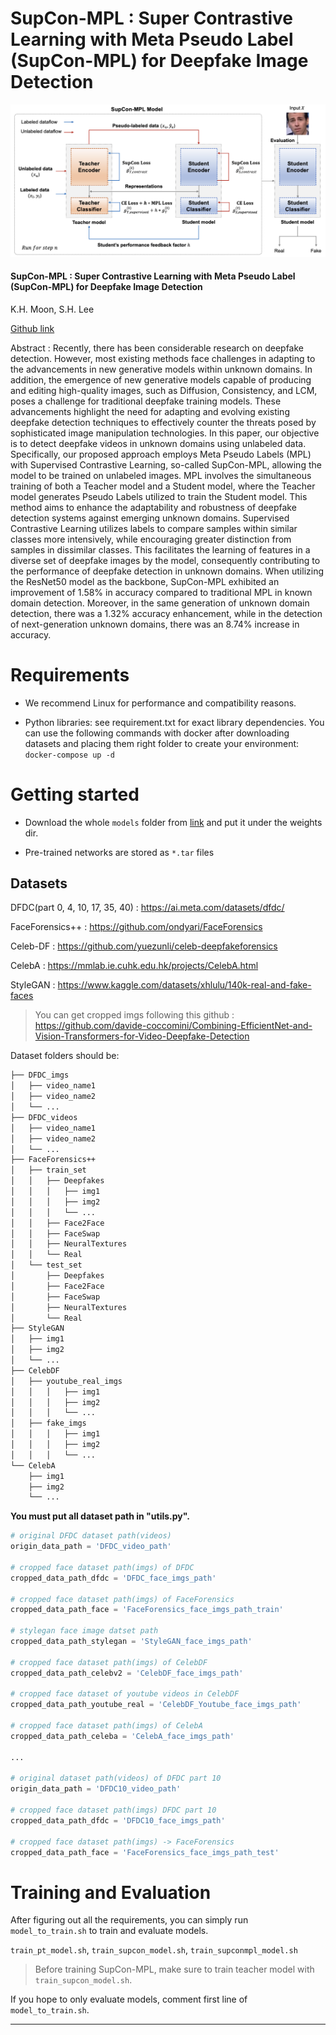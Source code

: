 # SupCon-MPL : Super Contrastive Learning with Meta Pseudo Label (SupCon-MPL) for Deepfake Image Detection

<img src="./imgs/model.png">

#### SupCon-MPL : Super Contrastive Learning with Meta Pseudo Label (SupCon-MPL) for Deepfake Image Detection
K.H. Moon, S.H. Lee

[Github link](https://github.com/drmoon-1st/SupCon-MPL.git)

Abstract : Recently, there has been considerable research on deepfake detection. However, most existing methods face challenges in adapting to the advancements in new generative models within unknown domains. In addition, the emergence of new generative models capable of producing and editing high-quality images, such as Diffusion, Consistency, and LCM, poses a challenge for traditional deepfake training models. These advancements highlight the need for adapting and evolving existing deepfake detection techniques to effectively counter the threats posed by sophisticated image manipulation technologies. In this paper, our objective is to detect deepfake videos in unknown domains using unlabeled data. Specifically, our proposed approach employs Meta Pseudo Labels (MPL) with Supervised Contrastive Learning, so-called SupCon-MPL, allowing the model to be trained on unlabeled images. MPL involves the simultaneous training of both a Teacher model and a Student model, where the Teacher model generates Pseudo Labels utilized to train the Student model. This method aims to enhance the adaptability and robustness of deepfake detection systems against emerging unknown domains. Supervised Contrastive Learning utilizes labels to compare samples within similar classes more intensively, while encouraging greater distinction from samples in dissimilar classes. This facilitates the learning of features in a diverse set of deepfake images by the model, consequently contributing to the performance of deepfake detection in unknown domains. When utilizing the ResNet50 model as the backbone, SupCon-MPL exhibited an improvement of 1.58% in accuracy compared to traditional MPL in known domain detection. Moreover, in the same generation of unknown domain detection, there was a 1.32% accuracy enhancement, while in the detection of next-generation unknown domains, there was an 8.74% increase in accuracy.

# Requirements

- We recommend Linux for performance and compatibility reasons.

- Python libraries: see requirement.txt for exact library dependencies. You can use the following commands with docker after downloading datasets and placing them right folder to create your environment: `docker-compose up -d`

# Getting started

- Download the whole `models` folder from [link](https://drive.google.com/drive/folders/1nToXe0Ll86GXBOVw0OsS-VB6XkTi7U08?usp=sharing) and put it under the weights dir.

- Pre-trained networks are stored as `*.tar` files

## Datasets
DFDC(part 0, 4, 10, 17, 35, 40) : https://ai.meta.com/datasets/dfdc/

FaceForensics++ : https://github.com/ondyari/FaceForensics

Celeb-DF : https://github.com/yuezunli/celeb-deepfakeforensics

CelebA : https://mmlab.ie.cuhk.edu.hk/projects/CelebA.html

StyleGAN : https://www.kaggle.com/datasets/xhlulu/140k-real-and-fake-faces

> You can get cropped imgs following this github : https://github.com/davide-coccomini/Combining-EfficientNet-and-Vision-Transformers-for-Video-Deepfake-Detection

Dataset folders should be:

```bash
├── DFDC_imgs
│   ├── video_name1
│   ├── video_name2
│   └── ...
├── DFDC_videos
│   ├── video_name1
│   ├── video_name2
│   └── ...
├── FaceForensics++
│   ├── train_set
│   │   ├── Deepfakes
│   │   │   ├── img1
│   │   │   ├── img2
│   │   │   └── ...
│   │   ├── Face2Face
│   │   ├── FaceSwap
│   │   ├── NeuralTextures
│   │   └── Real
│   └── test_set
│       ├── Deepfakes
│       ├── Face2Face
│       ├── FaceSwap
│       ├── NeuralTextures
│       └── Real
├── StyleGAN
│   ├── img1
│   ├── img2
│   └── ...
├── CelebDF
│   ├── youtube_real_imgs
│   │   │   ├── img1
│   │   │   ├── img2
│   │   │   └── ...
│   ├── fake_imgs
│   │   │   ├── img1
│   │   │   ├── img2
│   │   │   └── ...
└── CelebA
    ├── img1
    ├── img2
    └── ...
``` 

**You must put all dataset path in "utils.py".**

```python
# original DFDC dataset path(videos)
origin_data_path = 'DFDC_video_path' 

# cropped face dataset path(imgs) of DFDC
cropped_data_path_dfdc = 'DFDC_face_imgs_path' 

# cropped face dataset path(imgs) of FaceForensics
cropped_data_path_face = 'FaceForensics_face_imgs_path_train' 

# stylegan face image datset path
cropped_data_path_stylegan = 'StyleGAN_face_imgs_path'

# cropped face dataset path(imgs) of CelebDF
cropped_data_path_celebv2 = 'CelebDF_face_imgs_path'

# cropped face dataset of youtube videos in CelebDF
cropped_data_path_youtube_real = 'CelebDF_Youtube_face_imgs_path'

# cropped face dataset path(imgs) of CelebA
cropped_data_path_celeba = 'CelebA_face_imgs_path'

...

# original dataset path(videos) of DFDC part 10
origin_data_path = 'DFDC10_video_path' 

# cropped face dataset path(imgs) DFDC part 10
cropped_data_path_dfdc = 'DFDC10_face_imgs_path' 

# cropped face dataset path(imgs) -> FaceForensics
cropped_data_path_face = 'FaceForensics_face_imgs_path_test' 
```

# Training and Evaluation
After figuring out all the requirements, you can simply run `model_to_train.sh` to train and evaluate models.

`train_pt_model.sh`,
`train_supcon_model.sh`,
`train_supconmpl_model.sh`

> Before training SupCon-MPL, make sure to train teacher model with `train_supcon_model.sh`.


If you hope to only evaluate models, comment first line of `model_to_train.sh`.

-----
